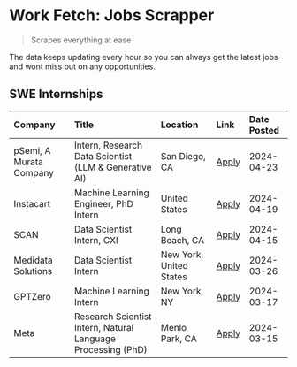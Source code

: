 # Work Fetch: Jobs Scrapper
> Scrapes everything at ease

The data keeps updating every hour so you can always get the latest jobs and wont miss out on any opportunities.

## SWE Internships
<!--START_SECTION:workfetch-->
| Company                 | Title                                                        | Location                | Link                                                                                                                                                                                                                                                                       | Date Posted   |
|:------------------------|:-------------------------------------------------------------|:------------------------|:---------------------------------------------------------------------------------------------------------------------------------------------------------------------------------------------------------------------------------------------------------------------------|:--------------|
| pSemi, A Murata Company | Intern, Research Data Scientist (LLM & Generative AI)        | San Diego, CA           | [Apply](https://www.linkedin.com/jobs/view/intern-research-data-scientist-llm-generative-ai-at-psemi-a-murata-company-3887074168?position=4&pageNum=0&refId=4w7AxahTl5rJX8ZrGGtUFg%3D%3D&trackingId=DIr61qtDYHxaZTIQZngt7Q%3D%3D&trk=public_jobs_jserp-result_search-card) | 2024-04-23    |
| Instacart               | Machine Learning Engineer, PhD Intern                        | United States           | [Apply](https://www.linkedin.com/jobs/view/machine-learning-engineer-phd-intern-at-instacart-3901991739?position=2&pageNum=0&refId=4w7AxahTl5rJX8ZrGGtUFg%3D%3D&trackingId=yR1Ol0nREuIgt3%2BbEzif6Q%3D%3D&trk=public_jobs_jserp-result_search-card)                        | 2024-04-19    |
| SCAN                    | Data Scientist Intern, CXI                                   | Long Beach, CA          | [Apply](https://www.linkedin.com/jobs/view/data-scientist-intern-cxi-at-scan-3899690492?position=9&pageNum=0&refId=4w7AxahTl5rJX8ZrGGtUFg%3D%3D&trackingId=iUPYaBcwqTE9VEznJMkprg%3D%3D&trk=public_jobs_jserp-result_search-card)                                          | 2024-04-15    |
| Medidata Solutions      | Data Scientist Intern                                        | New York, United States | [Apply](https://www.linkedin.com/jobs/view/data-scientist-intern-at-medidata-solutions-3810253704?position=8&pageNum=0&refId=4w7AxahTl5rJX8ZrGGtUFg%3D%3D&trackingId=Khx4WGRudsuedXyVkduaTg%3D%3D&trk=public_jobs_jserp-result_search-card)                                | 2024-03-26    |
| GPTZero                 | Machine Learning Intern                                      | New York, NY            | [Apply](https://www.linkedin.com/jobs/view/machine-learning-intern-at-gptzero-3860723963?position=7&pageNum=0&refId=4w7AxahTl5rJX8ZrGGtUFg%3D%3D&trackingId=0vOeZ8ogHpmIyI8KqDXrEA%3D%3D&trk=public_jobs_jserp-result_search-card)                                         | 2024-03-17    |
| Meta                    | Research Scientist Intern, Natural Language Processing (PhD) | Menlo Park, CA          | [Apply](https://www.linkedin.com/jobs/view/research-scientist-intern-natural-language-processing-phd-at-meta-3858718375?position=10&pageNum=0&refId=4w7AxahTl5rJX8ZrGGtUFg%3D%3D&trackingId=bqD%2FiGBCXem%2FHvblK1aVZw%3D%3D&trk=public_jobs_jserp-result_search-card)     | 2024-03-15    |
<!--END_SECTION:workfetch-->
